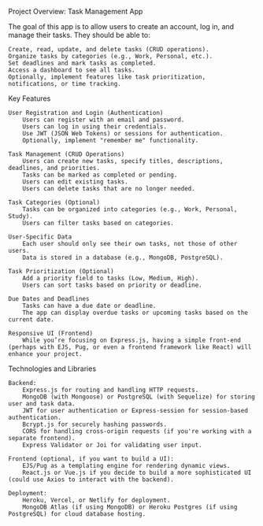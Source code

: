 Project Overview: Task Management App

The goal of this app is to allow users to create an account, log in, and manage their tasks. They should be able to:

    Create, read, update, and delete tasks (CRUD operations).
    Organize tasks by categories (e.g., Work, Personal, etc.).
    Set deadlines and mark tasks as completed.
    Access a dashboard to see all tasks.
    Optionally, implement features like task prioritization, notifications, or time tracking.

Key Features

    User Registration and Login (Authentication)
        Users can register with an email and password.
        Users can log in using their credentials.
        Use JWT (JSON Web Tokens) or sessions for authentication.
        Optionally, implement "remember me" functionality.

    Task Management (CRUD Operations)
        Users can create new tasks, specify titles, descriptions, deadlines, and priorities.
        Tasks can be marked as completed or pending.
        Users can edit existing tasks.
        Users can delete tasks that are no longer needed.

    Task Categories (Optional)
        Tasks can be organized into categories (e.g., Work, Personal, Study).
        Users can filter tasks based on categories.

    User-Specific Data
        Each user should only see their own tasks, not those of other users.
        Data is stored in a database (e.g., MongoDB, PostgreSQL).

    Task Prioritization (Optional)
        Add a priority field to tasks (Low, Medium, High).
        Users can sort tasks based on priority or deadline.

    Due Dates and Deadlines
        Tasks can have a due date or deadline.
        The app can display overdue tasks or upcoming tasks based on the current date.

    Responsive UI (Frontend)
        While you’re focusing on Express.js, having a simple front-end (perhaps with EJS, Pug, or even a frontend framework like React) will enhance your project.

Technologies and Libraries

    Backend:
        Express.js for routing and handling HTTP requests.
        MongoDB (with Mongoose) or PostgreSQL (with Sequelize) for storing user and task data.
        JWT for user authentication or Express-session for session-based authentication.
        Bcrypt.js for securely hashing passwords.
        CORS for handling cross-origin requests (if you're working with a separate frontend).
        Express Validator or Joi for validating user input.

    Frontend (optional, if you want to build a UI):
        EJS/Pug as a templating engine for rendering dynamic views.
        React.js or Vue.js if you decide to build a more sophisticated UI (could use Axios to interact with the backend).

    Deployment:
        Heroku, Vercel, or Netlify for deployment.
        MongoDB Atlas (if using MongoDB) or Heroku Postgres (if using PostgreSQL) for cloud database hosting.
